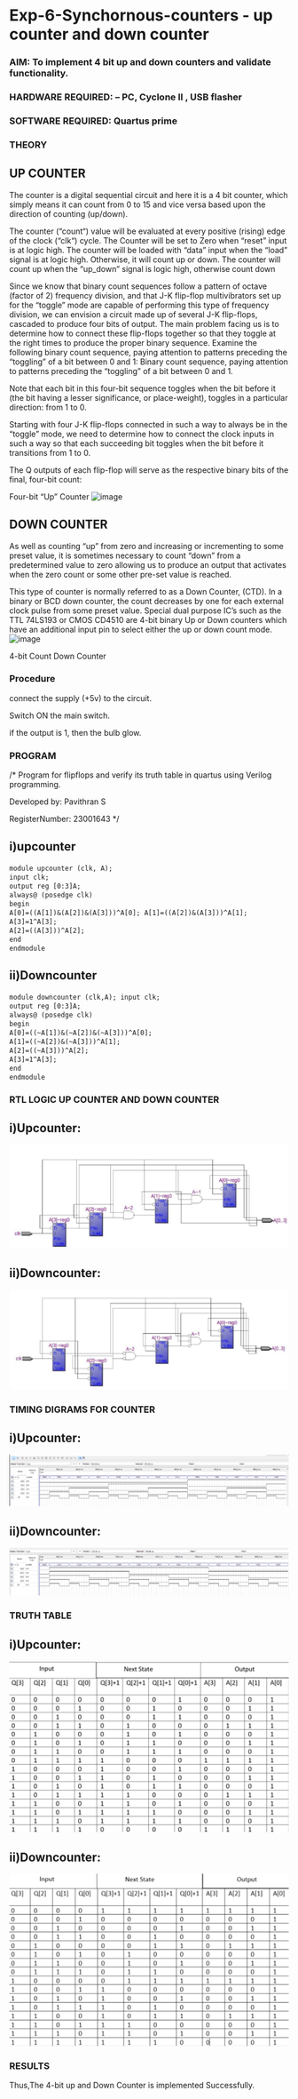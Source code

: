 # Exp-6-Synchornous-counters - up counter and down counter 
### AIM: To implement 4 bit up and down counters and validate  functionality.
### HARDWARE REQUIRED:  – PC, Cyclone II , USB flasher
### SOFTWARE REQUIRED:   Quartus prime
### THEORY 

## UP COUNTER 
The counter is a digital sequential circuit and here it is a 4 bit counter, which simply means it can count from 0 to 15 and vice versa based upon the direction of counting (up/down). 

The counter (“count“) value will be evaluated at every positive (rising) edge of the clock (“clk“) cycle.
The Counter will be set to Zero when “reset” input is at logic high.
The counter will be loaded with “data” input when the “load” signal is at logic high. Otherwise, it will count up or down.
The counter will count up when the “up_down” signal is logic high, otherwise count down

Since we know that binary count sequences follow a pattern of octave (factor of 2) frequency division, and that J-K flip-flop multivibrators set up for the “toggle” mode are capable of performing this type of frequency division, we can envision a circuit made up of several J-K flip-flops, cascaded to produce four bits of output.
The main problem facing us is to determine how to connect these flip-flops together so that they toggle at the right times to produce the proper binary sequence.
Examine the following binary count sequence, paying attention to patterns preceding the “toggling” of a bit between 0 and 1:
Binary count sequence, paying attention to patterns preceding the “toggling” of a bit between 0 and 1.

Note that each bit in this four-bit sequence toggles when the bit before it (the bit having a lesser significance, or place-weight), toggles in a particular direction: from 1 to 0.



 
 

Starting with four J-K flip-flops connected in such a way to always be in the “toggle” mode, we need to determine how to connect the clock inputs in such a way so that each succeeding bit toggles when the bit before it transitions from 1 to 0.

The Q outputs of each flip-flop will serve as the respective binary bits of the final, four-bit count:

 
 

Four-bit “Up” Counter
![image](https://user-images.githubusercontent.com/36288975/169644758-b2f4339d-9532-40c5-af40-8f4f8c942e2c.png)



## DOWN COUNTER 

As well as counting “up” from zero and increasing or incrementing to some preset value, it is sometimes necessary to count “down” from a predetermined value to zero allowing us to produce an output that activates when the zero count or some other pre-set value is reached.

This type of counter is normally referred to as a Down Counter, (CTD). In a binary or BCD down counter, the count decreases by one for each external clock pulse from some preset value. Special dual purpose IC’s such as the TTL 74LS193 or CMOS CD4510 are 4-bit binary Up or Down counters which have an additional input pin to select either the up or down count mode.
![image](https://user-images.githubusercontent.com/36288975/169644844-1a14e123-7228-4ed8-81a9-eb937dff4ac8.png)


4-bit Count Down Counter
### Procedure

 connect the supply (+5v) to the circuit.
 
 Switch ON the main switch.
 
 if the output is 1, then the bulb glow.

### PROGRAM 
/*
Program for flipflops  and verify its truth table in quartus using Verilog programming.

Developed by: Pavithran S

RegisterNumber: 23001643 
*/

## i)upcounter
```
module upcounter (clk, A);
input clk;
output reg [0:3]A;
always@ (posedge clk)
begin
Α[0]=((A[1])&(A[2])&(A[3]))^A[0]; A[1]=((A[2])&(A[3]))^A[1]; A[3]=1^A[3];
A[2]=((A[3]))^A[2];
end
endmodule
```
## ii)Downcounter
```
module downcounter (clk,A); input clk;
output reg [0:3]A;
always@ (posedge clk)
begin
A[0]=((~A[1])&(~A[2])&(~A[3]))^A[0];
A[1]=((~A[2])&(~A[3]))^A[1];
A[2]=((~A[3]))^A[2];
A[3]=1^A[3];
end
endmodule
```
### RTL LOGIC UP COUNTER AND DOWN COUNTER  

## i)Upcounter:

![image](https://raw.githubusercontent.com/pavithran2046/Exp-7-Synchornous-counters-/main/up.png)

## ii)Downcounter:

![image](https://raw.githubusercontent.com/pavithran2046/Exp-7-Synchornous-counters-/main/do.png)

### TIMING DIGRAMS FOR COUNTER  

## i)Upcounter:

![image](https://raw.githubusercontent.com/pavithran2046/Exp-7-Synchornous-counters-/main/up%20(2).png)

## ii)Downcounter:

![image](https://raw.githubusercontent.com/pavithran2046/Exp-7-Synchornous-counters-/main/do%20(2).png)

### TRUTH TABLE 

## i)Upcounter:

![image](https://raw.githubusercontent.com/pavithran2046/Exp-7-Synchornous-counters-/main/up%20(3).png)

## ii)Downcounter:

![image](https://raw.githubusercontent.com/pavithran2046/Exp-7-Synchornous-counters-/main/do%20(3).png)

### RESULTS 
Thus,The 4-bit up and Down Counter is implemented Successfully.
